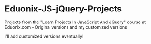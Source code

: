 # Eduonix-JS-jQuery-Projects
Projects from the "Learn Projects In JavaScript And JQuery" course at Eduonix.com - Original versions and my customized versions

I'll add customized versions eventually!
